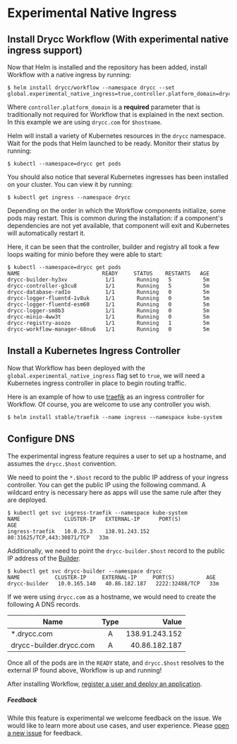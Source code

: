 # Experimental Native Ingress

## Install Drycc Workflow (With experimental native ingress support)

Now that Helm is installed and the repository has been added, install Workflow with a native ingress by running:

```
$ helm install drycc/workflow --namespace drycc --set global.experimental_native_ingress=true,controller.platform_domain=drycc.com
```

Where `controller.platform_domain` is a **required** parameter that is traditionally not required for Workflow that is explained in the next section. In this example we are using `drycc.com` for `$hostname`.
 
Helm will install a variety of Kubernetes resources in the `drycc` namespace.
Wait for the pods that Helm launched to be ready. Monitor their status by running:

```
$ kubectl --namespace=drycc get pods
```

You should also notice that several Kubernetes ingresses has been installed on your cluster. You can view it by running:

```
$ kubectl get ingress --namespace drycc
```

Depending on the order in which the Workflow components initialize, some pods may restart. This is common during the
installation: if a component's dependencies are not yet available, that component will exit and Kubernetes will
automatically restart it.

Here, it can be seen that the controller, builder and registry all took a few loops waiting for minio before they were able to start:

```
$ kubectl --namespace=drycc get pods
NAME                          READY     STATUS    RESTARTS   AGE
drycc-builder-hy3xv            1/1       Running   5          5m
drycc-controller-g3cu8         1/1       Running   5          5m
drycc-database-rad1o           1/1       Running   0          5m
drycc-logger-fluentd-1v8uk     1/1       Running   0          5m
drycc-logger-fluentd-esm60     1/1       Running   0          5m
drycc-logger-sm8b3             1/1       Running   0          5m
drycc-minio-4ww3t              1/1       Running   0          5m
drycc-registry-asozo           1/1       Running   1          5m
drycc-workflow-manager-68nu6   1/1       Running   0          5m
```

## Install a Kubernetes Ingress Controller

Now that Workflow has been deployed with the `global.experimental_native_ingress` flag set to `true`, we will need a Kubernetes ingress controller in place to begin routing traffic.

Here is an example of how to use [traefik](https://traefik.io/) as an ingress controller for Workflow. Of course, you are welcome to use any controller you wish.

```
$ helm install stable/traefik --name ingress --namespace kube-system
```

## Configure DNS

The experimental ingress feature requires a user to set up a hostname, and assumes the `drycc.$host` convention.

We need to point the `*.$host` record to the public IP address of your ingress controller. You can get the public IP using the following command. A wildcard entry is necessary here as apps will use the same rule after they are deployed.

```
$ kubectl get svc ingress-traefik --namespace kube-system
NAME              CLUSTER-IP   EXTERNAL-IP      PORT(S)                      AGE
ingress-traefik   10.0.25.3    138.91.243.152   80:31625/TCP,443:30871/TCP   33m
```

Additionally, we need to point the `drycc-builder.$host` record to the public IP address of the [Builder][].

```
$ kubectl get svc drycc-builder --namespace drycc
NAME           CLUSTER-IP     EXTERNAL-IP     PORT(S)          AGE
drycc-builder   10.0.165.140   40.86.182.187   2222:32488/TCP   33m
```

If we were using `drycc.com` as a hostname, we would need to create the following A DNS records.

| Name                         | Type          | Value          |
| ---------------------------- |:-------------:| --------------:|
| *.drycc.com                   | A             | 138.91.243.152 |
| drycc-builder.drycc.com        | A             | 40.86.182.187  |

Once all of the pods are in the `READY` state, and `drycc.$host` resolves to the external IP found above, Workflow is up and running!

After installing Workflow, [register a user and deploy an application](../quickstart/deploy-an-app.md).

##### Feedback

While this feature is experimental we welcome feedback on the issue. We would like to learn more about use cases, and user experience. Please [open a new issue](https://github.com/drycc/workflow/issues/new) for feedback.


[builder]: ../understanding-workflow/components.md#builder
